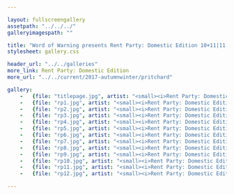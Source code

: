 ```yaml
---

layout: fullscreengallery
assetpath: "../../../"
galleryimagespath: ""

title: "Word of Warning presents Rent Party: Domestic Edition 10+11|11|2017"
stylesheet: gallery.css

header_url: "../../galleries"
more_link: Rent Party: Domestic Edition
more_url: "../../current/2017-autumnwinter/pritchard"

gallery:
    -   {file: "titlepage.jpg", artist: "<small><i>Rent Party: Domestic Edition</i> by Darren Pritchard Dance, presented with the Guinness Partnership, Nov 2017.</small>"}
    -   {file: "rp1.jpg", artist: "<small><i>Rent Party: Domestic Edition</i> by Darren Pritchard Dance, presented with the Guinness Partnership, Nov 2017.</small>"}
    -   {file: "rp2.jpg", artist: "<small><i>Rent Party: Domestic Edition</i> by Darren Pritchard Dance, presented with the Guinness Partnership, Nov 2017.</small>"}
    -   {file: "rp3.jpg", artist: "<small><i>Rent Party: Domestic Edition</i> by Darren Pritchard Dance, presented with the Guinness Partnership, Nov 2017.</small>"}
    -   {file: "rp4.jpg", artist: "<small><i>Rent Party: Domestic Edition</i> by Darren Pritchard Dance, presented with the Guinness Partnership, Nov 2017.</small>"}
    -   {file: "rp5.jpg", artist: "<small><i>Rent Party: Domestic Edition</i> by Darren Pritchard Dance, presented with the Guinness Partnership, Nov 2017.</small>"}
    -   {file: "rp6.jpg", artist: "<small><i>Rent Party: Domestic Edition</i> by Darren Pritchard Dance, presented with the Guinness Partnership, Nov 2017.</small>"}
    -   {file: "rp7.jpg", artist: "<small><i>Rent Party: Domestic Edition</i> by Darren Pritchard Dance, presented with the Guinness Partnership, Nov 2017.</small>"}
    -   {file: "rp8.jpg", artist: "<small><i>Rent Party: Domestic Edition</i> by Darren Pritchard Dance, presented with the Guinness Partnership, Nov 2017.</small>"}
    -   {file: "rp9.jpg", artist: "<small><i>Rent Party: Domestic Edition</i> by Darren Pritchard Dance, presented with the Guinness Partnership, Nov 2017.</small>"}
    -   {file: "rp10.jpg", artist: "<small><i>Rent Party: Domestic Edition</i> by Darren Pritchard Dance, presented with the Guinness Partnership, Nov 2017.</small>"}
    -   {file: "rp11.jpg", artist: "<small><i>Rent Party: Domestic Edition</i> by Darren Pritchard Dance, presented with the Guinness Partnership, Nov 2017.</small>"}
    -   {file: "rp12.jpg", artist: "<small><i>Rent Party: Domestic Edition</i> by Darren Pritchard Dance, presented with the Guinness Partnership, Nov 2017.</small>"}

---
```

